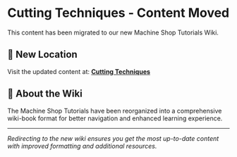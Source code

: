 # Cutting Techniques - Content Moved

This content has been migrated to our new Machine Shop Tutorials Wiki.

## 📍 New Location

Visit the updated content at:
**[Cutting Techniques](https://jonilsson.github.io/machine-shop-tutorials/band_saw/cutting_techniques/)**

## 🔧 About the Wiki

The Machine Shop Tutorials have been reorganized into a comprehensive
wiki-book format for better navigation and enhanced learning experience.

---

*Redirecting to the new wiki ensures you get the most up-to-date content
with improved formatting and additional resources.*
